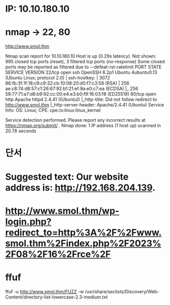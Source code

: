 # IP: 10.10.180.10

# nmap -> 22, 80

http://www.smol.thm

Nmap scan report for 10.10.180.10
Host is up (0.29s latency).
Not shown: 995 closed tcp ports (reset), 3 filtered tcp ports (no-response)
Some closed ports may be reported as filtered due to --defeat-rst-ratelimit
PORT STATE SERVICE VERSION
22/tcp open ssh OpenSSH 8.2p1 Ubuntu 4ubuntu0.13 (Ubuntu Linux; protocol 2.0)
| ssh-hostkey:
| 3072 86:fb:3f:1f:18:c9:c9:32:cb:10:08:20:d0:f7:c3:58 (RSA)
| 256 ae:c8:74:d8:57:c1:26:67:92:b1:21:ef:9a:e0:c7:ea (ECDSA)
|\_ 256 59:77:71:a7:d8:b9:92:cc:00:e4:e3:b0:f9:16:03:f8 (ED25519)
80/tcp open http Apache httpd 2.4.41 ((Ubuntu))
|\_http-title: Did not follow redirect to http://www.smol.thm
|\_http-server-header: Apache/2.4.41 (Ubuntu)
Service Info: OS: Linux; CPE: cpe:/o:linux:linux_kernel

Service detection performed. Please report any incorrect results at https://nmap.org/submit/ .
Nmap done: 1 IP address (1 host up) scanned in 20.78 seconds

# 단서

# Suggested text: Our website address is: http://192.168.204.139.

# http://www.smol.thm/wp-login.php?redirect_to=http%3A%2F%2Fwww.smol.thm%2Findex.php%2F2023%2F08%2F16%2Frce%2F

# ffuf

ffuf -u http://www.smol.thm/FUZZ -w /usr/share/seclists/Discovery/Web-Content/directory-list-lowercase-2.3-medium.txt
